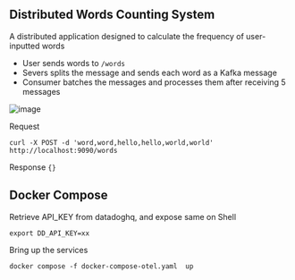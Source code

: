 ## Distributed Words Counting System

A distributed application designed to calculate the frequency of user-inputted words

* User sends words to `/words`
* Severs splits the message and sends each word as a Kafka message
* Consumer batches the messages and processes them after receiving 5 messages

![image](https://github.com/DataDog/opentelemetry-examples/assets/2471669/c7e2fde7-e49f-4678-94ae-a72b9db0ccbf)

Request
```
curl -X POST -d 'word,word,hello,hello,world,world' http://localhost:9090/words
```
Response
```{}```

## Docker Compose

Retrieve API_KEY from datadoghq, and expose same on Shell

```
export DD_API_KEY=xx
```
Bring up the services

```
docker compose -f docker-compose-otel.yaml  up
```

